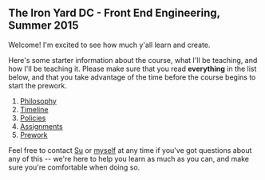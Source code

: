## The Iron Yard DC - Front End Engineering, Summer 2015

Welcome! I'm excited to see how much y'all learn and create.

Here's some starter information about the course, what I'll be teaching, and how I'll be teaching it. Please make sure that you read **everything** in the list below, and that you take advantage of the time before the course begins to start the prework.

1. [Philosophy](philosophy.md)
2. [Timeline](timeline.md)
3. [Policies](policies.md)
4. [Assignments](assignments.md)
5. [Prework](prework.md)

Feel free to contact [Su](mailto:su.kim@theironyard.com) or [myself](mailto:kyle.hill@theironyard.com) at any time if you've got questions about any of this -- we're here to help you learn as much as you can, and make sure you're comfortable when doing so.

